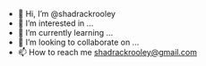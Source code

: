 - 👋 Hi, I’m @shadrackrooley
- 👀 I’m interested in ...
- 🌱 I’m currently learning ...
- 💞️ I’m looking to collaborate on ...
- 📫 How to reach me shadrackrooley@gmail.com

<!---
shadrackrooley/shadrackrooley is a ✨ special ✨ repository because its `README.md` (this file) appears on your GitHub profile.
You can click the Preview link to take a look at your changes.
--->
